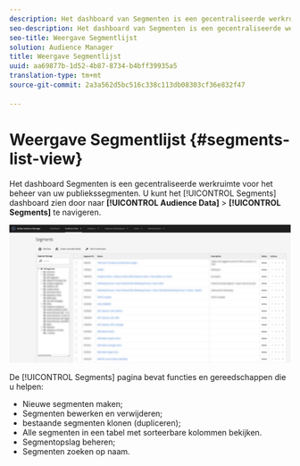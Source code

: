 ```yaml
---
description: Het dashboard van Segmenten is een gecentraliseerde werkruimte voor het beheren van bestemmingen.
seo-description: Het dashboard van Segmenten is een gecentraliseerde werkruimte voor het beheren van bestemmingen.
seo-title: Weergave Segmentlijst
solution: Audience Manager
title: Weergave Segmentlijst
uuid: aa69877b-1d52-4b87-8734-b4bff39935a5
translation-type: tm+mt
source-git-commit: 2a3a562d5bc516c338c113db08303cf36e832f47

---
```



# Weergave Segmentlijst {#segments-list-view}

Het dashboard [](https://bank.demdex.com/portal/Segments/SegmentBuilder.ddx#list) Segmenten is een gecentraliseerde werkruimte voor het beheer van uw publiekssegmenten. U kunt het [!UICONTROL Segments] dashboard zien door naar **[!UICONTROL Audience Data]** > **[!UICONTROL Segments]** te navigeren.

![segments-dashboard](assets/segments-dashboard.png)

De [!UICONTROL Segments] pagina bevat functies en gereedschappen die u helpen:

* Nieuwe segmenten maken;
* Segmenten bewerken en verwijderen;
* bestaande segmenten klonen (dupliceren);
* Alle segmenten in een tabel met sorteerbare kolommen bekijken.
* Segmentopslag beheren;
* Segmenten zoeken op naam.
